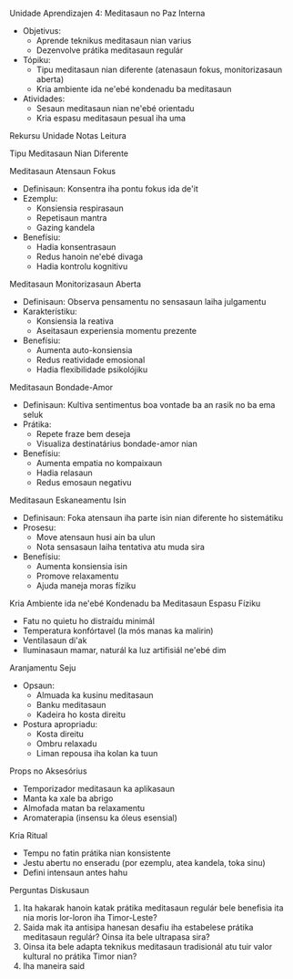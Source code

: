 Unidade Aprendizajen 4: Meditasaun no Paz Interna
- Objetivus:
  * Aprende teknikus meditasaun nian varius
  * Dezenvolve prátika meditasaun regulár
- Tópiku:
  * Tipu meditasaun nian diferente (atenasaun fokus, monitorizasaun aberta)
  * Kria ambiente ida ne'ebé kondenadu ba meditasaun
- Atividades:
  * Sesaun meditasaun nian ne'ebé orientadu
  * Kria espasu meditasaun pesual iha uma

Rekursu Unidade
Notas Leitura

Tipu Meditasaun Nian Diferente

Meditasaun Atensaun Fokus
- Definisaun: Konsentra iha pontu fokus ida de'it
- Ezemplu:
  - Konsiensia respirasaun
  - Repetisaun mantra
  - Gazing kandela
- Benefísiu:
  - Hadia konsentrasaun
  - Redus hanoin ne'ebé divaga
  - Hadia kontrolu kognitivu

Meditasaun Monitorizasaun Aberta
- Definisaun: Observa pensamentu no sensasaun laiha julgamentu
- Karakterístiku:
  - Konsiensia la reativa
  - Aseitasaun experiensia momentu prezente
- Benefísiu:
  - Aumenta auto-konsiensia
  - Redus reatividade emosional
  - Hadia flexibilidade psikolójiku

Meditasaun Bondade-Amor
- Definisaun: Kultiva sentimentus boa vontade ba an rasik no ba ema seluk
- Prátika:
  - Repete fraze bem deseja
  - Visualiza destinatárius bondade-amor nian
- Benefísiu:
  - Aumenta empatia no kompaixaun
  - Hadia relasaun
  - Redus emosaun negativu

Meditasaun Eskaneamentu Isin
- Definisaun: Foka atensaun iha parte isin nian diferente ho sistemátiku
- Prosesu:
  - Move atensaun husi ain ba ulun
  - Nota sensasaun laiha tentativa atu muda sira
- Benefísiu:
  - Aumenta konsiensia isin
  - Promove relaxamentu
  - Ajuda maneja moras fíziku

Kria Ambiente ida ne'ebé Kondenadu ba Meditasaun
Espasu Fíziku
- Fatu no quietu ho distraídu minimál
- Temperatura konfórtavel (la mós manas ka malirin)
- Ventilasaun di'ak
- Iluminasaun mamar, naturál ka luz artifisiál ne'ebé dim

Aranjamentu Seju
- Opsaun:
  - Almuada ka kusinu meditasaun
  - Banku meditasaun
  - Kadeira ho kosta direitu
- Postura apropriadu:
  - Kosta direitu
  - Ombru relaxadu
  - Liman repousa iha kolan ka tuun

Props no Aksesórius
- Temporizador meditasaun ka aplikasaun
- Manta ka xale ba abrigo
- Almofada matan ba relaxamentu
- Aromaterapia (insensu ka óleus esensial)

Kria Ritual
- Tempu no fatin prátika nian konsistente
- Jestu abertu no enseradu (por ezemplu, atea kandela, toka sinu)
- Defini intensaun antes hahu

Perguntas Diskusaun
1. Ita hakarak hanoin katak prátika meditasaun regulár bele benefisia ita nia moris lor-loron iha Timor-Leste?
2. Saida mak ita antisipa hanesan desafiu iha estabelese prátika meditasaun regulár? Oinsa ita bele ultrapasa sira?
3. Oinsa ita bele adapta teknikus meditasaun tradisionál atu tuir valor kultural no prátika Timor nian?
4. Iha maneira said